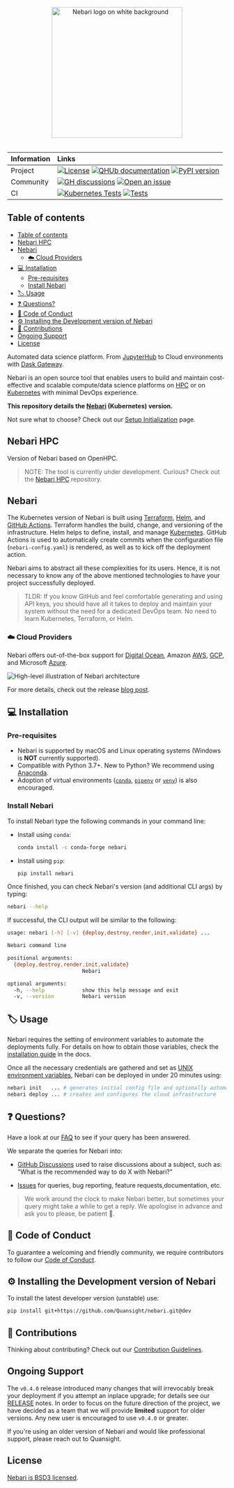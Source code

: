 <div align="center">
 <img alt="Nebari logo on white background" src="./docs/source/images/nebari_logo.png" width="300" />
</div>
<br>

| Information | Links |
| :---------- | :-----|
|   Project   | [![License](https://img.shields.io/badge/License-BSD%203--Clause-gray.svg?colorA=2D2A56&colorB=5936D9&style=flat.svg)](https://opensource.org/licenses/BSD-3-Clause) [![QHUb documentation](https://img.shields.io/badge/%F0%9F%93%96%20Read-the%20docs-gray.svg?colorA=2D2A56&colorB=5936D9&style=flat.svg)](https://docs.nebari.dev/en/stable/) [![PyPI version](https://badge.fury.io/py/nebari.svg)](https://badge.fury.io/py/nebari) |
|  Community  | [![GH discussions](https://img.shields.io/badge/%F0%9F%92%AC%20-Participate%20in%20discussions-gray.svg?colorA=2D2A56&colorB=5936D9&style=flat.svg)](https://github.com/Quansight/nebari/discussions) [![Open an issue](https://img.shields.io/badge/%F0%9F%93%9D%20Open-an%20issue-gray.svg?colorA=2D2A56&colorB=5936D9&style=flat.svg)](https://github.com/Quansight/nebari/issues/new/choose) |
|     CI      | [![Kubernetes Tests](https://github.com/Quansight/nebari/actions/workflows/kubernetes_test.yaml/badge.svg)](https://github.com/Quansight/nebari/actions/workflows/kubernetes_test.yaml) [![Tests](https://github.com/Quansight/nebari/actions/workflows/test.yaml/badge.svg)](https://github.com/Quansight/nebari/actions/workflows/test.yaml) |

## Table of contents

- [Table of contents](#table-of-contents)
- [Nebari HPC](#nebari-hpc)
- [Nebari](#nebari)
  - [:cloud: Cloud Providers](#cloud-cloud-providers)
- [:computer: Installation](#computer-installation)
  - [Pre-requisites](#pre-requisites)
  - [Install Nebari](#install-nebari)
- [:label: Usage](#label-usage)
- [:question: Questions?](#question-questions)
- [:book: Code of Conduct](#book-code-of-conduct)
- [:gear: Installing the Development version of Nebari](#gear-installing-the-development-version-of-nebari)
- [:raised_hands: Contributions](#raised_hands-contributions)
- [Ongoing Support](#ongoing-support)
- [License](#license)

Automated data science platform. From [JupyterHub](https://jupyter.org/hub "Multi-user version of the Notebook") to Cloud environments with
[Dask Gateway](https://docs.dask.org/ "Parallel computing in Python").

Nebari is an open source tool that enables users to build and maintain cost-effective and scalable compute/data science platforms on [HPC](#nebari-hpc) or on [Kubernetes](#nebari) with
minimal DevOps experience.

**This repository details the [Nebari](https://nebari.dev/ "Official Nebari docs") (Kubernetes) version.**

Not sure what to choose? Check out our [Setup Initialization](docs/source/installation/setup.md) page.

## Nebari HPC

Version of Nebari based on OpenHPC.

> NOTE: The tool is currently under development. Curious? Check out the [Nebari HPC](https://github.com/Quansight/nebari-hpc) repository.

## Nebari

The Kubernetes version of Nebari is built using [Terraform](https://www.terraform.io/), [Helm](https://helm.sh/), and
[GitHub Actions](https://docs.github.com/en/free-pro-team@latest/actions). Terraform handles the build, change, and versioning of the infrastructure. Helm helps to define, install,
and manage [Kubernetes](https://kubernetes.io/ "Automated container deployment, scaling, and management"). GitHub Actions is used to automatically create commits when the
configuration file (`nebari-config.yaml`) is rendered, as well as to kick off the deployment action.

Nebari aims to abstract all these complexities for its users. Hence, it is not necessary to know any of the above mentioned technologies to have your project successfully deployed.

> TLDR: If you know GitHub and feel comfortable generating and using API keys, you should have all it takes to deploy and maintain your system without the need for a dedicated
> DevOps team. No need to learn Kubernetes, Terraform, or Helm.

### :cloud: Cloud Providers

Nebari offers out-of-the-box support for [Digital Ocean](https://www.digitalocean.com/), Amazon [AWS](https://aws.amazon.com/),
[GCP](https://cloud.google.com/ "Google Cloud Provider"), and Microsoft [Azure](https://azure.microsoft.com/en-us/).

![High-level illustration of Nebari architecture](docs/source/images/nebari-cloud_architecture.png)

For more details, check out the release [blog post](https://www.quansight.com/post/announcing-nebari).

## :computer: Installation

### Pre-requisites

- Nebari is supported by macOS and Linux operating systems (Windows is **NOT** currently supported).
- Compatible with Python 3.7+. New to Python? We recommend using [Anaconda](https://www.anaconda.com/products/individual).
- Adoption of virtual environments ([`conda`](https://docs.conda.io/en/latest/), [`pipenv`](https://github.com/pypa/pipenv) or
  [`venv`](https://docs.python.org/3/library/venv.html)) is also encouraged.

### Install Nebari

To install Nebari type the following commands in your command line:

- Install using `conda`:

  ```bash
  conda install -c conda-forge nebari
  ```

- Install using `pip`:

  ```bash
  pip install nebari
  ```

Once finished, you can check Nebari's version (and additional CLI args) by typing:

```bash
nebari --help
```

If successful, the CLI output will be similar to the following:

```bash
usage: nebari [-h] [-v] {deploy,destroy,render,init,validate} ...

Nebari command line

positional arguments:
  {deploy,destroy,render,init,validate}
                        Nebari

optional arguments:
  -h, --help            show this help message and exit
  -v, --version         Nebari version
```

## :label: Usage

Nebari requires the setting of environment variables to automate the deployments fully. For details on how to obtain those variables, check the
[installation guide](docs/source/installation/installation.md) in the docs.

Once all the necessary credentials are gathered and set as [UNIX environment variables](https://linuxize.com/post/how-to-set-and-list-environment-variables-in-linux/), Nebari can be
deployed in under 20 minutes using:

```bash
nebari init   ... # generates initial config file and optionally automates deployment steps
nebari deploy ... # creates and configures the cloud infrastructure
```

## :question: Questions?

Have a look at our [FAQ](docs/source/user_guide/faq.md) to see if your query has been answered.

We separate the queries for Nebari into:

- [GitHub Discussions](https://github.com/Quansight/nebari/discussions) used to raise discussions about a subject, such as: "What is the recommended way to do X with Nebari?"

- [Issues](https://github.com/Quansight/nebari/issues/new/choose) for queries, bug reporting, feature requests,documentation, etc.

> We work around the clock to make Nebari better, but sometimes your query might take a while to get a reply. We apologise in advance and ask you to please, be patient :pray:.

## :book: Code of Conduct

To guarantee a welcoming and friendly community, we require contributors to follow our [Code of Conduct](https://github.com/Quansight/.github/blob/master/CODE_OF_CONDUCT.md).

## :gear: Installing the Development version of Nebari

To install the latest developer version (unstable) use:

```bash
pip install git+https://github.com/Quansight/nebari.git@dev
```

## :raised_hands: Contributions

Thinking about contributing? Check out our [Contribution Guidelines](https://github.com/Quansight/nebari/blob/main/CONTRIBUTING.md).

## Ongoing Support

The `v0.4.0` release introduced many changes that will irrevocably break your deployment if you attempt an inplace upgrade; for details see our
[RELEASE](RELEASE.md#release-v040---march-17-2022) notes. In order to focus on the future direction of the project, we have decided as a team that we will provide **limited** support for older versions. Any new user is encouraged to use `v0.4.0` or greater.

If you're using an older version of Nebari and would like professional support, please reach out to Quansight.

## License

[Nebari is BSD3 licensed](LICENSE).
